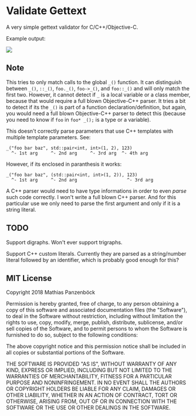 Validate Gettext
================

A very simple gettext validator for C/C++/Objective-C.

Example output:

![](https://i.imgur.com/QzsdxsA.png)

Note
----

This tries to only match calls to the global `_()` function. It can distinguish
between `_()`, `::_()`, `foo._()`, `foo->_()`, and `foo::_()` and will only
match the first two. However, it cannot detect if `_` is a local variable or a
class member, because that would require a full blown Objective-C++ parser. It
tries a bit to detect if its the `_()` is part of a function
declaration/definition, but again, you would need a full blown Objective-C++
parser to detect this (because you need to know if `foo` in `foo* _();` is
a type or a variable).

This doesn't correctly parse parameters that use C++ templates with multiple
template parameters. See:

    _("foo bar baz", std::pair<int, int>(1, 2), 123)
      ^- 1st arg     ^- 2nd arg     ^- 3rd arg  ^- 4th arg

However, if its enclosed in paranthesis it works:

    _("foo bar baz", (std::pair<int, int>(1, 2)), 123)
      ^- 1st arg     ^- 2nd arg                   ^- 3rd arg

A C++ parser would need to have type informations in order to even _parse_ such
code correctly. I won't write a full blown C++ parser. And for this particular
use we only need to parse the first argument and only if it is a string literal.

TODO
----

Support digraphs. Won't ever support trigraphs.

Support C++ custom literals. Currently they are parsed as a string/number
literal followed by an identifier, which is probably good enough for this?

MIT License
-----------

Copyright 2018 Mathias Panzenböck

Permission is hereby granted, free of charge, to any person obtaining a copy of
this software and associated documentation files (the "Software"), to deal in
the Software without restriction, including without limitation the rights to
use, copy, modify, merge, publish, distribute, sublicense, and/or sell copies of
the Software, and to permit persons to whom the Software is furnished to do so,
subject to the following conditions:

The above copyright notice and this permission notice shall be included in all
copies or substantial portions of the Software.

THE SOFTWARE IS PROVIDED "AS IS", WITHOUT WARRANTY OF ANY KIND, EXPRESS OR
IMPLIED, INCLUDING BUT NOT LIMITED TO THE WARRANTIES OF MERCHANTABILITY, FITNESS
FOR A PARTICULAR PURPOSE AND NONINFRINGEMENT. IN NO EVENT SHALL THE AUTHORS OR
COPYRIGHT HOLDERS BE LIABLE FOR ANY CLAIM, DAMAGES OR OTHER LIABILITY, WHETHER
IN AN ACTION OF CONTRACT, TORT OR OTHERWISE, ARISING FROM, OUT OF OR IN
CONNECTION WITH THE SOFTWARE OR THE USE OR OTHER DEALINGS IN THE SOFTWARE.
